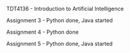 TDT4136 - Introduction to Artificial Intelligence

Assignment 3 - Python done, Java started

Assignment 4 - Python done

Assignment 5 - Python done, Java started
